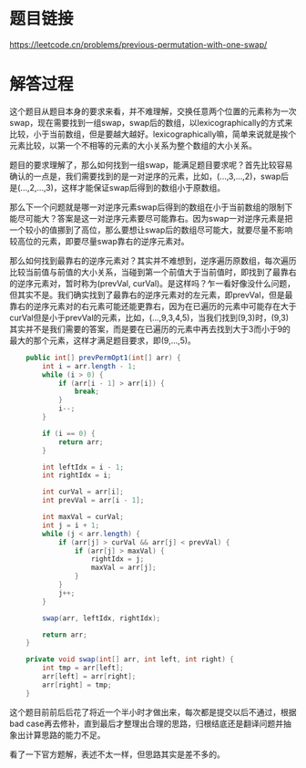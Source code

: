 # 题目链接
https://leetcode.cn/problems/previous-permutation-with-one-swap/

# 解答过程
这个题目从题目本身的要求来看，并不难理解，交换任意两个位置的元素称为一次swap，现在需要找到一组swap，swap后的数组，以lexicographically的方式来比较，小于当前数组，但是要越大越好。lexicographically嘛，简单来说就是挨个元素比较，以第一个不相等的元素的大小关系为整个数组的大小关系。

题目的要求理解了，那么如何找到一组swap，能满足题目要求呢？首先比较容易确认的一点是，我们需要找到的是一对逆序的元素，比如，(...,3,...,2)，swap后是(...,2,...,3)，这样才能保证swap后得到的数组小于原数组。

那么下一个问题就是哪一对逆序元素swap后得到的数组在小于当前数组的限制下能尽可能大？答案是这一对逆序元素要尽可能靠右。因为swap一对逆序元素是把一个较小的值挪到了高位，那么要想让swap后的数组尽可能大，就要尽量不影响较高位的元素，即要尽量swap靠右的逆序元素对。

那么如何找到最靠右的逆序元素对？其实并不难想到，逆序遍历原数组，每次遍历比较当前值与前值的大小关系，当碰到第一个前值大于当前值时，即找到了最靠右的逆序元素对，暂时称为(prevVal, curVal)。是这样吗？乍一看好像没什么问题，但其实不是。我们确实找到了最靠右的逆序元素对的左元素，即prevVal，但是最靠右的逆序元素对的右元素可能还能更靠右，因为在已遍历的元素中可能存在大于curVal但是小于prevVal的元素，比如，(...,9,3,4,5)，当我们找到(9,3)时，(9,3)其实并不是我们需要的答案，而是要在已遍历的元素中再去找到大于3而小于9的最大的那个元素，这样才满足题目要求，即(9,...,5)。

```java
	public int[] prevPermOpt1(int[] arr) {
		int i = arr.length - 1;
		while (i > 0) {
			if (arr[i - 1] > arr[i]) {
				break;
			}
			i--;
		}

		if (i == 0) {
			return arr;
		}

		int leftIdx = i - 1;
		int rightIdx = i;

		int curVal = arr[i];
		int prevVal = arr[i - 1];

		int maxVal = curVal;
		int j = i + 1;
		while (j < arr.length) {
			if (arr[j] > curVal && arr[j] < prevVal) {
				if (arr[j] > maxVal) {
					rightIdx = j;
					maxVal = arr[j];
				}
			}
			j++;
		}

		swap(arr, leftIdx, rightIdx);

		return arr;
	}

	private void swap(int[] arr, int left, int right) {
		int tmp = arr[left];
		arr[left] = arr[right];
		arr[right] = tmp;
	}
```

这个题目前前后后花了将近一个半小时才做出来，每次都是提交以后不通过，根据bad case再去修补，直到最后才整理出合理的思路，归根结底还是翻译问题并抽象出计算思路的能力不足。

看了一下官方题解，表述不太一样，但思路其实是差不多的。